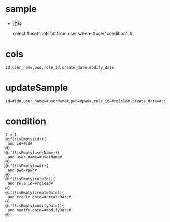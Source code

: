 sample
===
* 注释

	select #use("cols")# from user  where  #use("condition")#

cols
===
	id,user_name,pwd,role_id,create_date,modify_date

updateSample
===
	
	id=#id#,user_name=#userName#,pwd=#pwd#,role_id=#roleId#,create_date=#createDate#,modify_date=#modifyDate#

condition
===

	1 = 1  
	@if(!isEmpty(id)){
	 and id=#id#
	@}
	@if(!isEmpty(userName)){
	 and user_name=#userName#
	@}
	@if(!isEmpty(pwd)){
	 and pwd=#pwd#
	@}
	@if(!isEmpty(roleId)){
	 and role_id=#roleId#
	@}
	@if(!isEmpty(createDate)){
	 and create_date=#createDate#
	@}
	@if(!isEmpty(modifyDate)){
	 and modify_date=#modifyDate#
	@}
	
	